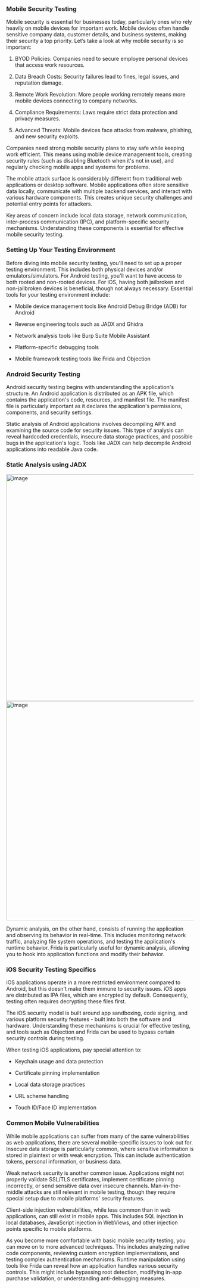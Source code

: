 <h3>Mobile Security Testing</h3>

Mobile security is essential for businesses today, particularly ones who rely heavily on mobile devices for important work. Mobile devices often handle sensitive company data, customer details, and business systems, making their security a top priority. Let’s take a look at why mobile security is so important:

1. BYOD Policies: Companies need to secure employee personal devices that access work resources.

2. Data Breach Costs: Security failures lead to fines, legal issues, and reputation damage.

3. Remote Work Revolution: More people working remotely means more mobile devices connecting to company networks.

4. Compliance Requirements: Laws require strict data protection and privacy measures.

5. Advanced Threats: Mobile devices face attacks from malware, phishing, and new security exploits.

Companies need strong mobile security plans to stay safe while keeping work efficient. This means using mobile device management tools, creating security rules (such as disabling Bluetooth when it's not in use), and regularly checking mobile apps and systems for problems.

The mobile attack surface is considerably different from traditional web applications or desktop software. Mobile applications often store sensitive data locally, communicate with multiple backend services, and interact with various hardware components. This creates unique security challenges and potential entry points for attackers.

Key areas of concern include local data storage, network communication, inter-process communication (IPC), and platform-specific security mechanisms. Understanding these components is essential for effective mobile security testing.

<h3>Setting Up Your Testing Environment</h3>

Before diving into mobile security testing, you'll need to set up a proper testing environment. This includes both physical devices and/or emulators/simulators. For Android testing, you'll want to have access to both rooted and non-rooted devices. For iOS, having both jailbroken and non-jailbroken devices is beneficial, though not always necessary. Essential tools for your testing environment include:

- Mobile device management tools like Android Debug Bridge (ADB) for Android

- Reverse engineering tools such as JADX and Ghidra

- Network analysis tools like Burp Suite Mobile Assistant

- Platform-specific debugging tools

- Mobile framework testing tools like Frida and Objection

<h3>Android Security Testing</h3>

Android security testing begins with understanding the application's structure. An Android application is distributed as an APK file, which contains the application's code, resources, and manifest file. The manifest file is particularly important as it declares the application's permissions, components, and security settings.

Static analysis of Android applications involves decompiling APK and examining the source code for security issues. This type of analysis can reveal hardcoded credentials, insecure data storage practices, and possible bugs in the application's logic. Tools like JADX can help decompile Android applications into readable Java code.

<h3>Static Analysis using JADX</h3>

<img width="1016" height="609" alt="image" src="https://github.com/user-attachments/assets/830a89b2-5107-404e-ac27-154bc96f7ffd" />

<img width="1023" height="589" alt="image" src="https://github.com/user-attachments/assets/bf1e833d-6cbc-446f-8021-2dc21e34b053" />


Dynamic analysis, on the other hand, consists of running the application and observing its behavior in real-time. This includes monitoring network traffic, analyzing file system operations, and testing the application's runtime behavior. Frida is particularly useful for dynamic analysis, allowing you to hook into application functions and modify their behavior.

<h3> iOS Security Testing Specifics</h3>

iOS applications operate in a more restricted environment compared to Android, but this doesn't make them immune to security issues. iOS apps are distributed as IPA files, which are encrypted by default. Consequently, testing often requires decrypting these files first.

The iOS security model is built around app sandboxing, code signing, and various platform security features - built into both the software and hardware. Understanding these mechanisms is crucial for effective testing, and tools such as Objection and Frida can be used to bypass certain security controls during testing.

When testing iOS applications, pay special attention to:

- Keychain usage and data protection

- Certificate pinning implementation

- Local data storage practices

- URL scheme handling

- Touch ID/Face ID implementation

<h3> Common Mobile Vulnerabilities</h3>

While mobile applications can suffer from many of the same vulnerabilities as web applications, there are several mobile-specific issues to look out for. Insecure data storage is particularly common, where sensitive information is stored in plaintext or with weak encryption. This can include authentication tokens, personal information, or business data.

Weak network security is another common issue. Applications might not properly validate SSL/TLS certificates, implement certificate pinning incorrectly, or send sensitive data over insecure channels. Man-in-the-middle attacks are still relevant in mobile testing, though they require special setup due to mobile platforms' security features.

Client-side injection vulnerabilities, while less common than in web applications, can still exist in mobile apps. This includes SQL injection in local databases, JavaScript injection in WebViews, and other injection points specific to mobile platforms.

As you become more comfortable with basic mobile security testing, you can move on to more advanced techniques. This includes analyzing native code components, reviewing custom encryption implementations, and testing complex authentication mechanisms. Runtime manipulation using tools like Frida can reveal how an application handles various security controls. This might include bypassing root detection, modifying in-app purchase validation, or understanding anti-debugging measures.

